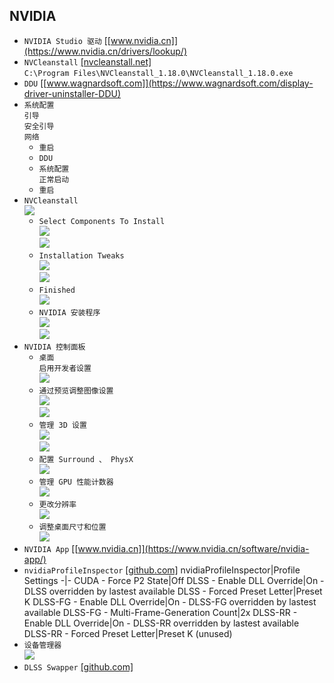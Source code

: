 ## NVIDIA
* `NVIDIA Studio 驱动` [[www.nvidia.cn]](https://www.nvidia.cn/drivers/lookup/)
* `NVCleanstall` [[nvcleanstall.net]](https://nvcleanstall.net/download)  
`C:\Program Files\NVCleanstall_1.18.0\NVCleanstall_1.18.0.exe`
* `DDU` [[www.wagnardsoft.com]](https://www.wagnardsoft.com/display-driver-uninstaller-DDU)
* `系统配置`  
`引导`  
`安全引导`  
`网络`  
    * `重启`
    * `DDU`
    * `系统配置`  
    `正常启动`
    * `重启`
* `NVCleanstall`  
![](屏幕截图%202025-04-12%20005412.png)
    * `Select Components To Install`  
    ![](屏幕截图%202025-04-12%20005546.png)  
    ![](屏幕截图%202025-04-12%20005826.png)
    * `Installation Tweaks`  
    ![](屏幕截图%202025-04-12%20010034.png)  
    ![](屏幕截图%202025-04-12%20010118.png)
    * `Finished`  
    ![](屏幕截图%202025-04-12%20010239.png)
    * `NVIDIA 安装程序`  
    ![](屏幕截图%202025-04-12%20010348.png)  
    ![](屏幕截图%202025-04-12%20010420.png)
* `NVIDIA 控制面板`
    * `桌面`  
    `启用开发者设置`  
    ![](屏幕截图%202025-04-12%20011036.png)
    * `通过预览调整图像设置`  
    ![](屏幕截图%202025-04-12%20011159.png)  
    ![](屏幕截图%202025-04-12%20011243.png)
    * `管理 3D 设置`  
    ![](屏幕截图%202025-04-12%20012126.png)  
    ![](屏幕截图%202025-04-12%20012141.png)
    * `配置 Surround 、 PhysX`  
    ![](屏幕截图%202025-04-12%20012247.png)
    * `管理 GPU 性能计数器`  
    ![](屏幕截图%202025-04-12%20012412.png)
    * `更改分辨率`  
    ![](屏幕截图%202025-04-12%20012457.png)
    * `调整桌面尺寸和位置`  
    ![](屏幕截图%202025-04-12%20012627.png)
* `NVIDIA App` [[www.nvidia.cn]](https://www.nvidia.cn/software/nvidia-app/)
* `nvidiaProfileInspector` [[github.com]](https://github.com/Orbmu2k/nvidiaProfileInspector/releases)
    nvidiaProfileInspector|Profile Settings
    -|-
    CUDA - Force P2 State|Off
    DLSS - Enable DLL Override|On - DLSS overridden by lastest available
    DLSS - Forced Preset Letter|Preset K
    DLSS-FG - Enable DLL Override|On - DLSS-FG overridden by lastest available
    DLSS-FG - Multi-Frame-Generation Count|2x
    DLSS-RR - Enable DLL Override|On - DLSS-RR overridden by lastest available
    DLSS-RR - Forced Preset Letter|Preset K (unused)
* `设备管理器`  
![](屏幕截图%202025-04-12%20014433.png)
* `DLSS Swapper` [[github.com]](https://github.com/beeradmoore/dlss-swapper)